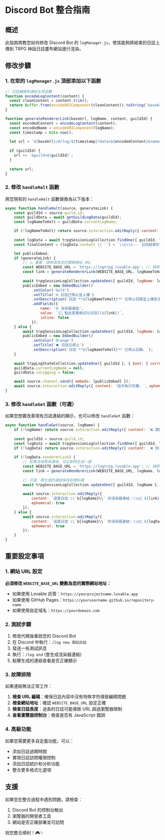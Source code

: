 # Discord Bot 整合指南

## 概述
此指南將教您如何修改 Discord Bot 的 `logManager.js`，使其能夠將結束的日誌上傳到 TRPG 神話日誌畫布網站進行渲染。

## 修改步驟

### 1. 在您的 `logManager.js` 頂部添加以下函數

```javascript
// 日誌編碼和連結生成函數
function encodeLogContent(content) {
  const cleanContent = content.trim();
  return Buffer.from(encodeURIComponent(cleanContent)).toString('base64');
}

function generateRendererLink(baseUrl, logName, content, guildId) {
  const encodedContent = encodeLogContent(content);
  const encodedName = encodeURIComponent(logName);
  const timestamp = Date.now();
  
  let url = `${baseUrl}/#/log/${timestamp}?data=${encodedContent}&name=${encodedName}`;
  
  if (guildId) {
    url += `&guild=${guildId}`;
  }
  
  return url;
}
```

### 2. 修改 `handleHalt` 函數

將您現有的 `handleHalt` 函數替換為以下版本：

```javascript
async function handleHalt(source, generateLink) {
    const guildId = source.guild.id;
    const guildData = await getGuildLogData(guildId);
    const logNameToHalt = guildData.currentLogName;

    if (!logNameToHalt) return source.interaction.editReply({ content: '❌ 沒有可以停止的當前日誌。', ephemeral: true });
    
    const logData = await trpgSessionLogCollection.findOne({ guildId, logName: logNameToHalt });
    const finalContent = (logData.content || '') + `\\n\\n--- 日誌結束於 ${getTimestamp()} ---`;

    let publicEmbed;
    if (generateLink) {
        // ⚠️ 重要：請修改為您的實際網站 URL
        const WEBSITE_BASE_URL = 'https://logtrpg.lovable.app'; // 請修改這裡！
        const link = generateRendererLink(WEBSITE_BASE_URL, logNameToHalt, finalContent, guildId);
        
        await trpgSessionLogCollection.updateOne({ guildId, logName: logNameToHalt }, { $set: { content: finalContent, rendererLink: link } });
        publicEmbed = new EmbedBuilder()
            .setColor('Gold')
            .setTitle('🔚 日誌已停止並上傳')
            .setDescription(`日誌 **${logNameToHalt}** 已停止記錄並上傳至渲染器。`)
            .addFields({ 
                name: '🌐 渲染器連結', 
                value: `[📖 點此查看格式化日誌](${link})`,
                inline: false
            });
    } else {
        await trpgSessionLogCollection.updateOne({ guildId, logName: logNameToHalt }, { $set: { content: finalContent } });
        publicEmbed = new EmbedBuilder()
            .setColor('Orange')
            .setTitle('⏹️ 日誌已停止')
            .setDescription(`日誌 **${logNameToHalt}** 已停止記錄。`);
    }
    
    await trpgLogStateCollection.updateOne({ guildId }, { $set: { currentLogName: null, isLogging: false } });
    guildData.currentLogName = null;
    guildData.isLogging = false;

    await source.channel.send({ embeds: [publicEmbed] });
    await source.interaction.editReply({ content: '指令執行完畢。', ephemeral: true });
}
```

### 3. 修改 `handleGet` 函數（可選）

如果您想要改善現有日誌連結的顯示，也可以修改 `handleGet` 函數：

```javascript
async function handleGet(source, logName) {
    if (!logName) return source.interaction.editReply({ content: '❌ 請提供要獲取連結的日誌名稱。', ephemeral: true });
    
    const guildId = source.guild.id;
    const logData = await trpgSessionLogCollection.findOne({ guildId, logName });
    if (!logData) return source.interaction.editReply({ content: `❌ 找不到名為 \\`${logName}\\` 的日誌。`, ephemeral: true });
    
    if (!logData.rendererLink) {
        // 如果沒有既有連結，可以即時生成一個
        const WEBSITE_BASE_URL = 'https://logtrpg.lovable.app'; // 請修改為您的實際網址
        const link = generateRendererLink(WEBSITE_BASE_URL, logName, logData.content, guildId);
        
        // 可選：將生成的連結保存到資料庫
        await trpgSessionLogCollection.updateOne({ guildId, logName }, { $set: { rendererLink: link } });
        
        await source.interaction.editReply({ 
            content: `這是日誌 \\`${logName}\\` 的渲染器連結：\\n📖 ${link}`, 
            ephemeral: true 
        });
    } else {
        await source.interaction.editReply({ 
            content: `這是日誌 \\`${logName}\\` 的渲染器連結：\\n📖 ${logData.rendererLink}`, 
            ephemeral: true 
        });
    }
}
```

## 重要設定事項

### 1. 網站 URL 設定
**必須修改 `WEBSITE_BASE_URL` 變數為您的實際網站地址：**

- 如果使用 Lovable 託管：`https://yourprojectname.lovable.app`
- 如果使用 GitHub Pages：`https://yourusername.github.io/repository-name`
- 如果使用自定域名：`https://yourdomain.com`

### 2. 測試步驟

1. 修改代碼後重啟您的 Discord Bot
2. 在 Discord 中執行：`/log new 測試日誌`
3. 發送一些測試訊息
4. 執行：`/log end` (會生成渲染器連結)
5. 點擊生成的連結查看是否正確顯示

### 3. 故障排除

如果連結無法正常工作：

1. **檢查 URL 編碼**：確保日誌內容中沒有特殊字符導致編碼問題
2. **檢查網站地址**：確認 `WEBSITE_BASE_URL` 設定正確
3. **檢查日誌長度**：過長的日誌可能導致 URL 超過瀏覽器限制
4. **查看瀏覽器控制台**：檢查是否有 JavaScript 錯誤

### 4. 高級功能

如果您需要更多自定義功能，可以：

- 添加日誌過期時間
- 實現日誌訪問權限控制
- 添加日誌統計和分析功能
- 整合更多格式化選項

## 支援

如果您在整合過程中遇到問題，請檢查：

1. Discord Bot 的控制台輸出
2. 瀏覽器的開發者工具
3. 網站是否正確部署並可訪問

祝您整合順利！🎮✨